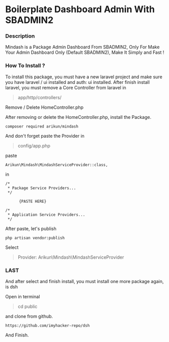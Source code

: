 # Boilerplate Dashboard Admin With SBADMIN2

### Description
Mindash is a Package Admin Dashboard From SBADMIN2, Only For Make Your Admin Dashboard Only (Default SBADMIN2), Make It Simply and Fast !

### How To Install ?
To install this package, you must have a new laravel project and make sure you have laravel / ui installed and auth: ui installed.
After finish install laravel, you must remove a Core Controller from laravel in 

> app/http/controllers/

Remove / Delete HomeController.php

After removing or delete the HomeController.php, install the Package.

```
composer required arikun/mindash
```

And don't forget paste the Provider in 

> config/app.php

paste 

```
Arikun\Mindash\MindashServiceProvider::class,
```

in 

```
/*
 * Package Service Providers...
 */

      {PASTE HERE}

/*
 * Application Service Providers...
 */
 ```

After paste, let's publish

```
php artisan vendor:publish
```

Select 

> Provider: Arikun\Mindash\MindashServiceProvider

### LAST 

And after select and finish install, you must install one more package again, is dsh

Open in terminal

> cd public

and clone from github.

```
https://github.com/imyhacker-repo/dsh
```

And Finish.

